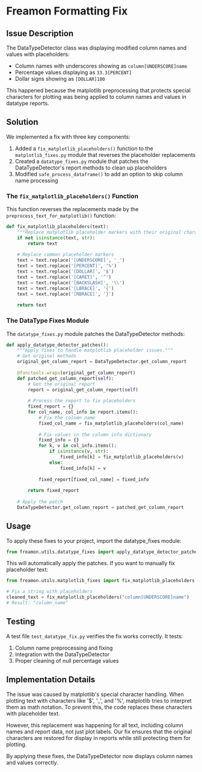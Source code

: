 # Freamon Formatting Fix

## Issue Description

The DataTypeDetector class was displaying modified column names and values with placeholders:

- Column names with underscores showing as `column[UNDERSCORE]name`
- Percentage values displaying as `33.3[PERCENT]`
- Dollar signs showing as `[DOLLAR]100`

This happened because the matplotlib preprocessing that protects special characters for plotting was being applied to column names and values in datatype reports.

## Solution

We implemented a fix with three key components:

1. Added a `fix_matplotlib_placeholders()` function to the `matplotlib_fixes.py` module that reverses the placeholder replacements
2. Created a `datatype_fixes.py` module that patches the DataTypeDetector's report methods to clean up placeholders
3. Modified `safe_process_dataframe()` to add an option to skip column name processing

### The `fix_matplotlib_placeholders()` Function

This function reverses the replacements made by the `preprocess_text_for_matplotlib()` function:

```python
def fix_matplotlib_placeholders(text):
    """Replace matplotlib placeholder markers with their original characters."""
    if not isinstance(text, str):
        return text
        
    # Replace common placeholder markers
    text = text.replace('[UNDERSCORE]', '_')
    text = text.replace('[PERCENT]', '%')
    text = text.replace('[DOLLAR]', '$')
    text = text.replace('[CARET]', '^')
    text = text.replace('[BACKSLASH]', '\\')
    text = text.replace('[LBRACE]', '{')
    text = text.replace('[RBRACE]', '}')
    
    return text
```

### The DataType Fixes Module

The `datatype_fixes.py` module patches the DataTypeDetector methods:

```python
def apply_datatype_detector_patches():
    """Apply fixes to handle matplotlib placeholder issues."""
    # Get original methods
    original_get_column_report = DataTypeDetector.get_column_report
    
    @functools.wraps(original_get_column_report)
    def patched_get_column_report(self):
        # Get the original report
        report = original_get_column_report(self)
        
        # Process the report to fix placeholders
        fixed_report = {}
        for col_name, col_info in report.items():
            # Fix the column name
            fixed_col_name = fix_matplotlib_placeholders(col_name)
            
            # Fix values in the column info dictionary
            fixed_info = {}
            for k, v in col_info.items():
                if isinstance(v, str):
                    fixed_info[k] = fix_matplotlib_placeholders(v)
                else:
                    fixed_info[k] = v
            
            fixed_report[fixed_col_name] = fixed_info
        
        return fixed_report
    
    # Apply the patch
    DataTypeDetector.get_column_report = patched_get_column_report
```

## Usage

To apply these fixes to your project, import the datatype_fixes module:

```python
from freamon.utils.datatype_fixes import apply_datatype_detector_patches
```

This will automatically apply the patches. If you want to manually fix placeholder text:

```python
from freamon.utils.matplotlib_fixes import fix_matplotlib_placeholders

# Fix a string with placeholders
cleaned_text = fix_matplotlib_placeholders("column[UNDERSCORE]name")
# Result: "column_name"
```

## Testing

A test file `test_datatype_fix.py` verifies the fix works correctly. It tests:

1. Column name preprocessing and fixing
2. Integration with the DataTypeDetector
3. Proper cleaning of null percentage values

## Implementation Details

The issue was caused by matplotlib's special character handling. When plotting text with characters like '$', '_', and '%', matplotlib tries to interpret them as math notation. To prevent this, the code replaces these characters with placeholder text.

However, this replacement was happening for all text, including column names and report data, not just plot labels. Our fix ensures that the original characters are restored for display in reports while still protecting them for plotting.

By applying these fixes, the DataTypeDetector now displays column names and values correctly.
